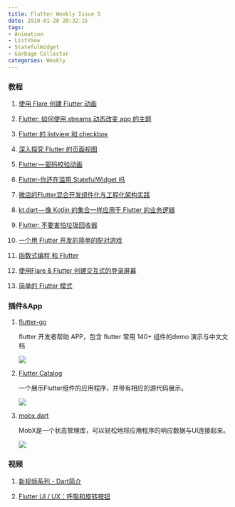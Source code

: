 ```yaml
---
title: Flutter Weekly Issue 5
date: 2019-01-28 20:32:15
tags:
- Animation
- ListView
- StatefulWidget
- Garbage Collector
categories: Weekly
---
```


### 教程

1. [使用 Flare 创建 Flutter 动画](https://medium.com/@KarthikPonnam/flutter-animation-using-flare-d1eb874a429d)

1. [Flutter: 如何使用 streams 动态改变 app 的主题](https://medium.com/@frmineoapps/flutter-how-to-change-the-apps-theme-dynamically-using-streams-77df0c7b0c16)

1. [Flutter 的 listview 和 checkbox](http://codesfor.in/flutter-listview-with-checkbox/)

1. [深入探究 Flutter 的页面视图](https://medium.com/flutter-community/a-deep-dive-into-pageview-in-flutter-with-custom-transitions-581d9ea6dded)

1. [Flutter — 密码校验动画](https://medium.com/flutter-community/flutter-password-validation-animation-79ab2bceb600)

1. [Flutter-你还在滥用 StatefulWidget 吗](https://lizhaoxuan.github.io/2019/01/02/Flutter-你还在滥用StatefulWidget吗/)

1. [微店的Flutter混合开发组件化与工程化架构实践](https://mp.weixin.qq.com/s/7BAwQgk6MvHArJG3UfP-cg)

1. [kt.dart — 像 Kotlin 的集合一样应用于 Flutter 的业务逻辑](https://medium.com/flutter-community/kt-dart-better-collections-for-your-flutter-business-logic-41886ab7883)

1. [Flutter: 不要害怕垃圾回收器](https://medium.com/flutter-io/flutter-dont-fear-the-garbage-collector-d69b3ff1ca30?linkId=61956269)

1. [一个用 Flutter 开发的简单的配对游戏](https://medium.com/flutter-community/a-simple-pair-game-made-with-flutter-a-custom-library-and-the-tunnel-pattern-52e03584f1d1)

1. [函数式编程 和 Flutter](https://buildflutter.com/functional-programming-with-flutter/)

1. [使用Flare & Flutter 创建交互式的登录屏幕](https://medium.com/2dimensions/building-an-interactive-login-screen-with-flare-flutter-749db628bb51)

1. [简单的 Flutter 模式](https://medium.com/flutter-community/simple-flutter-patterns-325a91a3b8f2)

### 插件&App

1. [flutter-go](https://github.com/alibaba/flutter-go)

	flutter 开发者帮助 APP，包含 flutter 常用 140+ 组件的demo 演示与中文文档

    ![](https://ws2.sinaimg.cn/large/006tNc79ly1g2iaapptwug30a20kvk1h.gif)
 
1. [Flutter Catalog](https://github.com/X-Wei/flutter_catalog)

	一个展示Flutter组件的应用程序，并带有相应的源代码展示。

    ![](https://ws4.sinaimg.cn/large/006tNc79ly1g2iaaqyya5j30j60y33zw.jpg)

1. [mobx.dart](https://github.com/mobxjs/mobx.dart)

	MobX是一个状态管理库，可以轻松地将应用程序的响应数据与UI连接起来。

    ![](https://ws4.sinaimg.cn/large/006tNc79ly1g2iaarv74yj30j609qmxk.jpg)

### 视频

1. [新视频系列 -  Dart简介](https://medium.com/coding-with-flutter/introduction-to-dart-new-video-series-e4042a94135a)

1. [Flutter UI / UX：呼吸和旋转按钮](https://www.youtube.com/watch?v=pFUEjJvgtUc)
